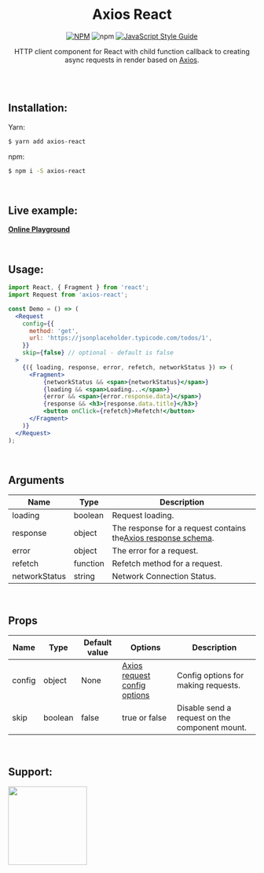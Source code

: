 <div align="center">
  
# Axios React
[![NPM](https://img.shields.io/npm/v/axios-react.svg)](https://www.npmjs.com/package/axios-react)
![npm](https://img.shields.io/npm/dt/axios-react)
[![JavaScript Style Guide](https://img.shields.io/badge/code_style-standard-brightgreen.svg)](https://standardjs.com)

HTTP client component for React with child function callback to creating async requests in render based on [Axios](https://github.com/axios/axios).
</div>

<br>
<br>

## Installation:
Yarn:
```bash
$ yarn add axios-react
```
npm:
```bash
$ npm i -S axios-react
```

<br>

## Live example:
**[Online Playground](https://stackblitz.com/edit/react-2et9ls)**

<br>

## Usage:

```jsx
import React, { Fragment } from 'react';
import Request from 'axios-react';

const Demo = () => (
  <Request
    config={{
      method: 'get',
      url: 'https://jsonplaceholder.typicode.com/todos/1',
    }}
    skip={false} // optional - default is false
  >
    {({ loading, response, error, refetch, networkStatus }) => (
      <Fragment>
          {networkStatus && <span>{networkStatus}</span>}
          {loading && <span>Loading...</span>}
          {error && <span>{error.response.data}</span>}
          {response && <h3>{response.data.title}</h3>}
          <button onClick={refetch}>Refetch!</button>
      </Fragment>
    )}
  </Request>
);
```

<br>

## Arguments
| Name | Type | Description |
| ---- | ---- | ----------- |
| loading | boolean | Request loading. |
| response | object | The response for a request contains the[Axios response schema](https://github.com/axios/axios#response-schema). |
| error | object | The error for a request. |
| refetch | function | Refetch method for a request. |
| networkStatus | string | Network Connection Status. |

<br>

## Props

| Name | Type | Default value | Options | Description |
| ---- | ---- |------ | ------------- | ----------- |
| config | object | None | [Axios request config options](https://github.com/axios/axios#request-config) | Config options for making requests. |
| skip | boolean | false | true or false | Disable send a request on the component mount. |

<br>

## Support:
<a href="https://www.patreon.com/soroushchehresa">
  <img src="https://c5.patreon.com/external/logo/become_a_patron_button@2x.png" width="160">
</a>

